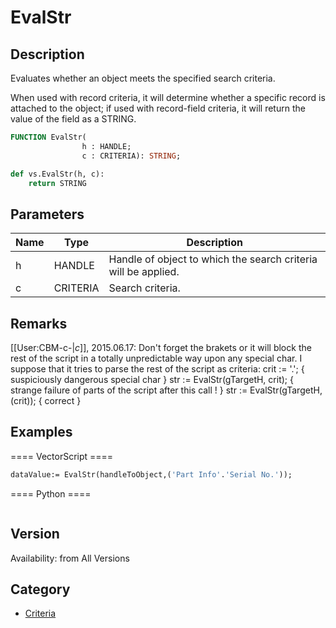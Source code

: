 # EvalStr

## Description
Evaluates whether an object meets the specified search criteria. 

When used with record criteria, it will determine whether a specific record is attached to the object; if used with record-field criteria, it will return the value of the field as a STRING.

```pascal
FUNCTION EvalStr(
				h : HANDLE;
				c : CRITERIA): STRING;
```

```python
def vs.EvalStr(h, c):
    return STRING
```

## Parameters
|Name|Type|Description|
|---|---|---|
|h|HANDLE|Handle of object to which the search criteria will be applied.|
|c|CRITERIA|Search criteria.|

## Remarks
[[User:CBM-c-|_c_]], 2015.06.17: 
Don't forget the brakets or it will block the rest of the script in a totally unpredictable way upon any special char. I suppose that it tries to parse the rest of the script as criteria:
 crit := '.'; { suspiciously dangerous special char }
 str := EvalStr(gTargetH, crit); { strange failure of parts of the script after this call ! }
 str := EvalStr(gTargetH, (crit)); { correct }

## Examples
==== VectorScript ====
```pascal
dataValue:= EvalStr(handleToObject,('Part Info'.'Serial No.'));
```
==== Python ====
```python

```

## Version
Availability: from All Versions

## Category
* [Criteria](../Categories/Criteria.md)
